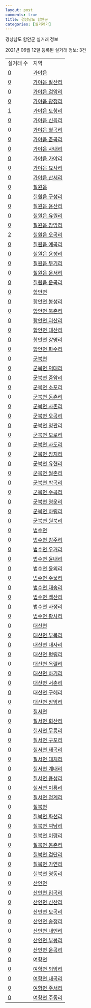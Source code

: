 ```yaml
---
layout: post
comments: true
title: 경상남도 함안군
categories: [실거래가]
---
```


경상남도 함안군 실거래 정보

2021년 06월 12일 등록된 실거래 정보: 3건


<table>
  <tr>
    <td>실거래 수</td>
    <td>지역</td>
  </tr>

  
  <tr>
    <td><a href="4873025000.html">0</a></td>
    <td><a href="4873025000.html">가야읍</a></td>
  </tr>
    

  <tr>
    <td><a href="4873025021.html">0</a></td>
    <td><a href="4873025021.html">가야읍 말산리</a></td>
  </tr>
    

  <tr>
    <td><a href="4873025022.html">0</a></td>
    <td><a href="4873025022.html">가야읍 검암리</a></td>
  </tr>
    

  <tr>
    <td><a href="4873025023.html">0</a></td>
    <td><a href="4873025023.html">가야읍 광정리</a></td>
  </tr>
    

  <tr>
    <td><a href="4873025024.html">1</a></td>
    <td><a href="4873025024.html">가야읍 도항리</a></td>
  </tr>
    

  <tr>
    <td><a href="4873025025.html">0</a></td>
    <td><a href="4873025025.html">가야읍 신음리</a></td>
  </tr>
    

  <tr>
    <td><a href="4873025026.html">0</a></td>
    <td><a href="4873025026.html">가야읍 혈곡리</a></td>
  </tr>
    

  <tr>
    <td><a href="4873025027.html">0</a></td>
    <td><a href="4873025027.html">가야읍 춘곡리</a></td>
  </tr>
    

  <tr>
    <td><a href="4873025028.html">0</a></td>
    <td><a href="4873025028.html">가야읍 사내리</a></td>
  </tr>
    

  <tr>
    <td><a href="4873025029.html">0</a></td>
    <td><a href="4873025029.html">가야읍 가야리</a></td>
  </tr>
    

  <tr>
    <td><a href="4873025030.html">0</a></td>
    <td><a href="4873025030.html">가야읍 묘사리</a></td>
  </tr>
    

  <tr>
    <td><a href="4873025031.html">0</a></td>
    <td><a href="4873025031.html">가야읍 산서리</a></td>
  </tr>
    

  <tr>
    <td><a href="4873025300.html">0</a></td>
    <td><a href="4873025300.html">칠원읍</a></td>
  </tr>
    

  <tr>
    <td><a href="4873025321.html">0</a></td>
    <td><a href="4873025321.html">칠원읍 구성리</a></td>
  </tr>
    

  <tr>
    <td><a href="4873025322.html">0</a></td>
    <td><a href="4873025322.html">칠원읍 용산리</a></td>
  </tr>
    

  <tr>
    <td><a href="4873025323.html">0</a></td>
    <td><a href="4873025323.html">칠원읍 유원리</a></td>
  </tr>
    

  <tr>
    <td><a href="4873025324.html">0</a></td>
    <td><a href="4873025324.html">칠원읍 장암리</a></td>
  </tr>
    

  <tr>
    <td><a href="4873025325.html">2</a></td>
    <td><a href="4873025325.html">칠원읍 오곡리</a></td>
  </tr>
    

  <tr>
    <td><a href="4873025326.html">0</a></td>
    <td><a href="4873025326.html">칠원읍 예곡리</a></td>
  </tr>
    

  <tr>
    <td><a href="4873025327.html">0</a></td>
    <td><a href="4873025327.html">칠원읍 용정리</a></td>
  </tr>
    

  <tr>
    <td><a href="4873025328.html">0</a></td>
    <td><a href="4873025328.html">칠원읍 무기리</a></td>
  </tr>
    

  <tr>
    <td><a href="4873025329.html">0</a></td>
    <td><a href="4873025329.html">칠원읍 운서리</a></td>
  </tr>
    

  <tr>
    <td><a href="4873025330.html">0</a></td>
    <td><a href="4873025330.html">칠원읍 운곡리</a></td>
  </tr>
    

  <tr>
    <td><a href="4873031000.html">0</a></td>
    <td><a href="4873031000.html">함안면</a></td>
  </tr>
    

  <tr>
    <td><a href="4873031021.html">0</a></td>
    <td><a href="4873031021.html">함안면 봉성리</a></td>
  </tr>
    

  <tr>
    <td><a href="4873031022.html">0</a></td>
    <td><a href="4873031022.html">함안면 북촌리</a></td>
  </tr>
    

  <tr>
    <td><a href="4873031023.html">0</a></td>
    <td><a href="4873031023.html">함안면 괴산리</a></td>
  </tr>
    

  <tr>
    <td><a href="4873031024.html">0</a></td>
    <td><a href="4873031024.html">함안면 대산리</a></td>
  </tr>
    

  <tr>
    <td><a href="4873031025.html">0</a></td>
    <td><a href="4873031025.html">함안면 강명리</a></td>
  </tr>
    

  <tr>
    <td><a href="4873031026.html">0</a></td>
    <td><a href="4873031026.html">함안면 파수리</a></td>
  </tr>
    

  <tr>
    <td><a href="4873032000.html">0</a></td>
    <td><a href="4873032000.html">군북면</a></td>
  </tr>
    

  <tr>
    <td><a href="4873032021.html">0</a></td>
    <td><a href="4873032021.html">군북면 덕대리</a></td>
  </tr>
    

  <tr>
    <td><a href="4873032022.html">0</a></td>
    <td><a href="4873032022.html">군북면 중암리</a></td>
  </tr>
    

  <tr>
    <td><a href="4873032023.html">0</a></td>
    <td><a href="4873032023.html">군북면 소포리</a></td>
  </tr>
    

  <tr>
    <td><a href="4873032024.html">0</a></td>
    <td><a href="4873032024.html">군북면 동촌리</a></td>
  </tr>
    

  <tr>
    <td><a href="4873032025.html">0</a></td>
    <td><a href="4873032025.html">군북면 사촌리</a></td>
  </tr>
    

  <tr>
    <td><a href="4873032026.html">0</a></td>
    <td><a href="4873032026.html">군북면 오곡리</a></td>
  </tr>
    

  <tr>
    <td><a href="4873032027.html">0</a></td>
    <td><a href="4873032027.html">군북면 명관리</a></td>
  </tr>
    

  <tr>
    <td><a href="4873032028.html">0</a></td>
    <td><a href="4873032028.html">군북면 모로리</a></td>
  </tr>
    

  <tr>
    <td><a href="4873032029.html">0</a></td>
    <td><a href="4873032029.html">군북면 사도리</a></td>
  </tr>
    

  <tr>
    <td><a href="4873032030.html">0</a></td>
    <td><a href="4873032030.html">군북면 장지리</a></td>
  </tr>
    

  <tr>
    <td><a href="4873032031.html">0</a></td>
    <td><a href="4873032031.html">군북면 유현리</a></td>
  </tr>
    

  <tr>
    <td><a href="4873032032.html">0</a></td>
    <td><a href="4873032032.html">군북면 월촌리</a></td>
  </tr>
    

  <tr>
    <td><a href="4873032033.html">0</a></td>
    <td><a href="4873032033.html">군북면 박곡리</a></td>
  </tr>
    

  <tr>
    <td><a href="4873032034.html">0</a></td>
    <td><a href="4873032034.html">군북면 수곡리</a></td>
  </tr>
    

  <tr>
    <td><a href="4873032035.html">0</a></td>
    <td><a href="4873032035.html">군북면 영운리</a></td>
  </tr>
    

  <tr>
    <td><a href="4873032036.html">0</a></td>
    <td><a href="4873032036.html">군북면 하림리</a></td>
  </tr>
    

  <tr>
    <td><a href="4873032037.html">0</a></td>
    <td><a href="4873032037.html">군북면 원북리</a></td>
  </tr>
    

  <tr>
    <td><a href="4873033000.html">0</a></td>
    <td><a href="4873033000.html">법수면</a></td>
  </tr>
    

  <tr>
    <td><a href="4873033021.html">0</a></td>
    <td><a href="4873033021.html">법수면 강주리</a></td>
  </tr>
    

  <tr>
    <td><a href="4873033022.html">0</a></td>
    <td><a href="4873033022.html">법수면 우거리</a></td>
  </tr>
    

  <tr>
    <td><a href="4873033023.html">0</a></td>
    <td><a href="4873033023.html">법수면 윤내리</a></td>
  </tr>
    

  <tr>
    <td><a href="4873033024.html">0</a></td>
    <td><a href="4873033024.html">법수면 윤외리</a></td>
  </tr>
    

  <tr>
    <td><a href="4873033025.html">0</a></td>
    <td><a href="4873033025.html">법수면 주물리</a></td>
  </tr>
    

  <tr>
    <td><a href="4873033026.html">0</a></td>
    <td><a href="4873033026.html">법수면 대송리</a></td>
  </tr>
    

  <tr>
    <td><a href="4873033027.html">0</a></td>
    <td><a href="4873033027.html">법수면 백산리</a></td>
  </tr>
    

  <tr>
    <td><a href="4873033028.html">0</a></td>
    <td><a href="4873033028.html">법수면 사정리</a></td>
  </tr>
    

  <tr>
    <td><a href="4873033029.html">0</a></td>
    <td><a href="4873033029.html">법수면 황사리</a></td>
  </tr>
    

  <tr>
    <td><a href="4873034000.html">0</a></td>
    <td><a href="4873034000.html">대산면</a></td>
  </tr>
    

  <tr>
    <td><a href="4873034021.html">0</a></td>
    <td><a href="4873034021.html">대산면 부목리</a></td>
  </tr>
    

  <tr>
    <td><a href="4873034022.html">0</a></td>
    <td><a href="4873034022.html">대산면 대사리</a></td>
  </tr>
    

  <tr>
    <td><a href="4873034023.html">0</a></td>
    <td><a href="4873034023.html">대산면 평림리</a></td>
  </tr>
    

  <tr>
    <td><a href="4873034024.html">0</a></td>
    <td><a href="4873034024.html">대산면 옥렬리</a></td>
  </tr>
    

  <tr>
    <td><a href="4873034025.html">0</a></td>
    <td><a href="4873034025.html">대산면 하기리</a></td>
  </tr>
    

  <tr>
    <td><a href="4873034026.html">0</a></td>
    <td><a href="4873034026.html">대산면 서촌리</a></td>
  </tr>
    

  <tr>
    <td><a href="4873034027.html">0</a></td>
    <td><a href="4873034027.html">대산면 구혜리</a></td>
  </tr>
    

  <tr>
    <td><a href="4873034028.html">0</a></td>
    <td><a href="4873034028.html">대산면 장암리</a></td>
  </tr>
    

  <tr>
    <td><a href="4873035000.html">0</a></td>
    <td><a href="4873035000.html">칠서면</a></td>
  </tr>
    

  <tr>
    <td><a href="4873035021.html">0</a></td>
    <td><a href="4873035021.html">칠서면 회산리</a></td>
  </tr>
    

  <tr>
    <td><a href="4873035022.html">0</a></td>
    <td><a href="4873035022.html">칠서면 무릉리</a></td>
  </tr>
    

  <tr>
    <td><a href="4873035023.html">0</a></td>
    <td><a href="4873035023.html">칠서면 구포리</a></td>
  </tr>
    

  <tr>
    <td><a href="4873035025.html">0</a></td>
    <td><a href="4873035025.html">칠서면 태곡리</a></td>
  </tr>
    

  <tr>
    <td><a href="4873035026.html">0</a></td>
    <td><a href="4873035026.html">칠서면 대치리</a></td>
  </tr>
    

  <tr>
    <td><a href="4873035027.html">0</a></td>
    <td><a href="4873035027.html">칠서면 계내리</a></td>
  </tr>
    

  <tr>
    <td><a href="4873035028.html">0</a></td>
    <td><a href="4873035028.html">칠서면 용성리</a></td>
  </tr>
    

  <tr>
    <td><a href="4873035029.html">0</a></td>
    <td><a href="4873035029.html">칠서면 이룡리</a></td>
  </tr>
    

  <tr>
    <td><a href="4873035030.html">0</a></td>
    <td><a href="4873035030.html">칠서면 청계리</a></td>
  </tr>
    

  <tr>
    <td><a href="4873036000.html">0</a></td>
    <td><a href="4873036000.html">칠북면</a></td>
  </tr>
    

  <tr>
    <td><a href="4873036021.html">0</a></td>
    <td><a href="4873036021.html">칠북면 화천리</a></td>
  </tr>
    

  <tr>
    <td><a href="4873036022.html">0</a></td>
    <td><a href="4873036022.html">칠북면 덕남리</a></td>
  </tr>
    

  <tr>
    <td><a href="4873036023.html">0</a></td>
    <td><a href="4873036023.html">칠북면 이령리</a></td>
  </tr>
    

  <tr>
    <td><a href="4873036024.html">0</a></td>
    <td><a href="4873036024.html">칠북면 봉촌리</a></td>
  </tr>
    

  <tr>
    <td><a href="4873036025.html">0</a></td>
    <td><a href="4873036025.html">칠북면 검단리</a></td>
  </tr>
    

  <tr>
    <td><a href="4873036026.html">0</a></td>
    <td><a href="4873036026.html">칠북면 가연리</a></td>
  </tr>
    

  <tr>
    <td><a href="4873036027.html">0</a></td>
    <td><a href="4873036027.html">칠북면 영동리</a></td>
  </tr>
    

  <tr>
    <td><a href="4873038000.html">0</a></td>
    <td><a href="4873038000.html">산인면</a></td>
  </tr>
    

  <tr>
    <td><a href="4873038021.html">0</a></td>
    <td><a href="4873038021.html">산인면 입곡리</a></td>
  </tr>
    

  <tr>
    <td><a href="4873038022.html">0</a></td>
    <td><a href="4873038022.html">산인면 신산리</a></td>
  </tr>
    

  <tr>
    <td><a href="4873038023.html">0</a></td>
    <td><a href="4873038023.html">산인면 모곡리</a></td>
  </tr>
    

  <tr>
    <td><a href="4873038024.html">0</a></td>
    <td><a href="4873038024.html">산인면 송정리</a></td>
  </tr>
    

  <tr>
    <td><a href="4873038025.html">0</a></td>
    <td><a href="4873038025.html">산인면 내인리</a></td>
  </tr>
    

  <tr>
    <td><a href="4873038026.html">0</a></td>
    <td><a href="4873038026.html">산인면 부봉리</a></td>
  </tr>
    

  <tr>
    <td><a href="4873038027.html">0</a></td>
    <td><a href="4873038027.html">산인면 운곡리</a></td>
  </tr>
    

  <tr>
    <td><a href="4873039000.html">0</a></td>
    <td><a href="4873039000.html">여항면</a></td>
  </tr>
    

  <tr>
    <td><a href="4873039021.html">0</a></td>
    <td><a href="4873039021.html">여항면 외암리</a></td>
  </tr>
    

  <tr>
    <td><a href="4873039022.html">0</a></td>
    <td><a href="4873039022.html">여항면 내곡리</a></td>
  </tr>
    

  <tr>
    <td><a href="4873039023.html">0</a></td>
    <td><a href="4873039023.html">여항면 주서리</a></td>
  </tr>
    

  <tr>
    <td><a href="4873039024.html">0</a></td>
    <td><a href="4873039024.html">여항면 주동리</a></td>
  </tr>
    


</table>
    